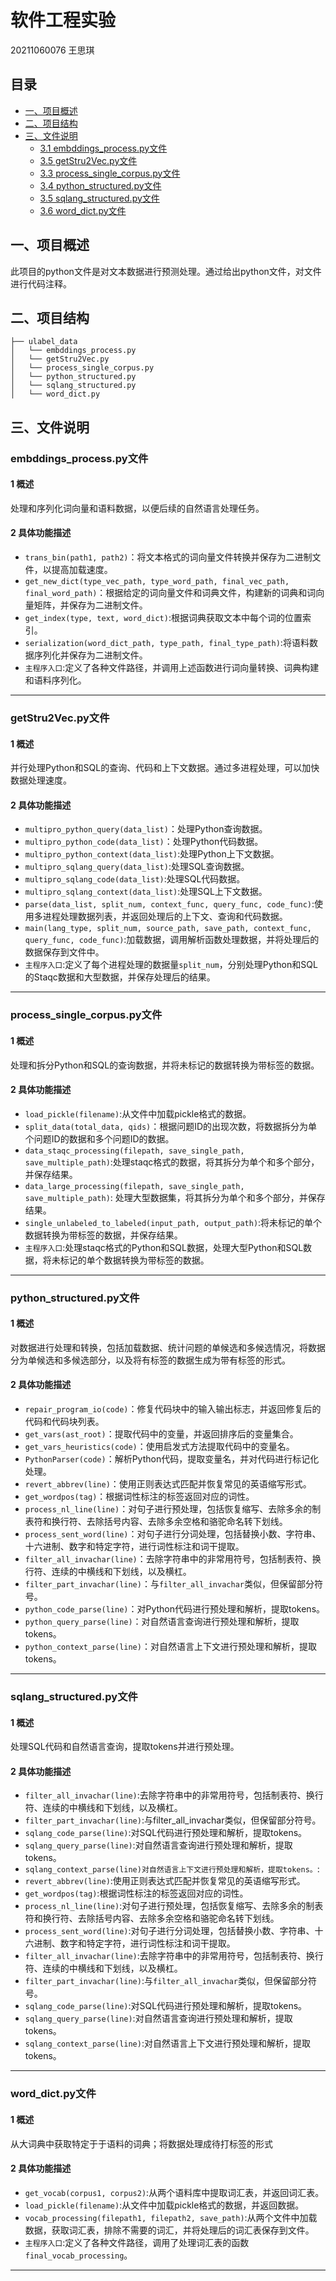 # 软件工程实验
20211060076 王思琪

## 目录
- [一、项目概述](#一项目概述)
- [二、项目结构](#二项目结构)
- [三、文件说明](#三文件说明)
  - [3.1 embddings_process.py文件](#embddings_processpy文件)
  - [3.5 getStru2Vec.py文件](#getstru2vecpy文件)
  - [3.3 process_single_corpus.py文件](#process_single_corpuspy文件)
  - [3.4 python_structured.py文件](#python_structuredpy文件)
  - [3.5 sqlang_structured.py文件](#sqlang_structuredpy文件)
  - [3.6 word_dict.py文件](#word_dictpy文件)

## 一、项目概述
  此项目的python文件是对文本数据进行预测处理。通过给出python文件，对文件进行代码注释。
  
## 二、项目结构
```
├── ulabel_data
│   └── embddings_process.py  
│   └── getStru2Vec.py
│   └── process_single_corpus.py
│   └── python_structured.py
│   └── sqlang_structured.py
│   └── word_dict.py
```
## 三、文件说明

### embddings_process.py文件

#### 1 概述
  处理和序列化词向量和语料数据，以便后续的自然语言处理任务。

#### 2 具体功能描述

- `trans_bin(path1, path2)`：将文本格式的词向量文件转换并保存为二进制文件，以提高加载速度。
- `get_new_dict(type_vec_path, type_word_path, final_vec_path, final_word_path)`：根据给定的词向量文件和词典文件，构建新的词典和词向量矩阵，并保存为二进制文件。
- `get_index(type, text, word_dict)`:根据词典获取文本中每个词的位置索引。
- `serialization(word_dict_path, type_path, final_type_path)`:将语料数据序列化并保存为二进制文件。
- `主程序入口`:定义了各种文件路径，并调用上述函数进行词向量转换、词典构建和语料序列化。
---

### getStru2Vec.py文件

#### 1 概述
  并行处理Python和SQL的查询、代码和上下文数据。通过多进程处理，可以加快数据处理速度。

#### 2 具体功能描述

- `multipro_python_query(data_list)`：处理Python查询数据。
- `multipro_python_code(data_list)`：处理Python代码数据。
- `multipro_python_context(data_list)`:处理Python上下文数据。
- `multipro_sqlang_query(data_list)`:处理SQL查询数据。
- `multipro_sqlang_code(data_list)`:处理SQL代码数据。
- `multipro_sqlang_context(data_list)`:处理SQL上下文数据。
- `parse(data_list, split_num, context_func, query_func, code_func)`:使用多进程处理数据列表，并返回处理后的上下文、查询和代码数据。
- `main(lang_type, split_num, source_path, save_path, context_func, query_func, code_func)`:加载数据，调用解析函数处理数据，并将处理后的数据保存到文件中。
- `主程序入口`:定义了每个进程处理的数据量`split_num`，分别处理Python和SQL的Staqc数据和大型数据，并保存处理后的结果。
---

### process_single_corpus.py文件

#### 1 概述
  处理和拆分Python和SQL的查询数据，并将未标记的数据转换为带标签的数据。
  
#### 2 具体功能描述
- `load_pickle(filename)`:从文件中加载pickle格式的数据。
- `split_data(total_data, qids)`：根据问题ID的出现次数，将数据拆分为单个问题ID的数据和多个问题ID的数据。
- `data_staqc_processing(filepath, save_single_path, save_multiple_path)`:处理staqc格式的数据，将其拆分为单个和多个部分，并保存结果。
- `data_large_processing(filepath, save_single_path, save_multiple_path)`: 处理大型数据集，将其拆分为单个和多个部分，并保存结果。
- `single_unlabeled_to_labeled(input_path, output_path)`:将未标记的单个数据转换为带标签的数据，并保存结果。
- `主程序入口`:处理staqc格式的Python和SQL数据，处理大型Python和SQL数据，将未标记的单个数据转换为带标签的数据。
---

###  python_structured.py文件

#### 1 概述
  对数据进行处理和转换，包括加载数据、统计问题的单候选和多候选情况，将数据分为单候选和多候选部分，以及将有标签的数据生成为带有标签的形式。
  
#### 2 具体功能描述
- `repair_program_io(code)`：修复代码块中的输入输出标志，并返回修复后的代码和代码块列表。
- `get_vars(ast_root)`：提取代码中的变量，并返回排序后的变量集合。
- `get_vars_heuristics(code)`：使用启发式方法提取代码中的变量名。
- `PythonParser(code)`：解析Python代码，提取变量名，并对代码进行标记化处理。
- `revert_abbrev(line)`：使用正则表达式匹配并恢复常见的英语缩写形式。
- `get_wordpos(tag)`：根据词性标注的标签返回对应的词性。
- `process_nl_line(line)`：对句子进行预处理，包括恢复缩写、去除多余的制表符和换行符、去除括号内容、去除多余空格和骆驼命名转下划线。
- `process_sent_word(line)`：对句子进行分词处理，包括替换小数、字符串、十六进制、数字和特定字符，进行词性标注和词干提取。
- `filter_all_invachar(line)`：去除字符串中的非常用符号，包括制表符、换行符、连续的中横线和下划线，以及横杠。
- `filter_part_invachar(line)`：与`filter_all_invachar`类似，但保留部分符号。
- `python_code_parse(line)`：对Python代码进行预处理和解析，提取tokens。
- `python_query_parse(line)`：对自然语言查询进行预处理和解析，提取tokens。
- `python_context_parse(line)`：对自然语言上下文进行预处理和解析，提取tokens。
---

### sqlang_structured.py文件

#### 1 概述
  处理SQL代码和自然语言查询，提取tokens并进行预处理。
  
#### 2 具体功能描述
- `filter_all_invachar(line)`:去除字符串中的非常用符号，包括制表符、换行符、连续的中横线和下划线，以及横杠。
- `filter_part_invachar(line)`:与filter_all_invachar类似，但保留部分符号。
- `sqlang_code_parse(line)`:对SQL代码进行预处理和解析，提取tokens。
- `sqlang_query_parse(line)`:对自然语言查询进行预处理和解析，提取tokens。
- `sqlang_context_parse(line)对自然语言上下文进行预处理和解析，提取tokens。`:
- `revert_abbrev(line)`:使用正则表达式匹配并恢复常见的英语缩写形式。
- `get_wordpos(tag)`:根据词性标注的标签返回对应的词性。
- `process_nl_line(line)`:对句子进行预处理，包括恢复缩写、去除多余的制表符和换行符、去除括号内容、去除多余空格和骆驼命名转下划线。
- `process_sent_word(line)`:对句子进行分词处理，包括替换小数、字符串、十六进制、数字和特定字符，进行词性标注和词干提取。
- `filter_all_invachar(line)`:去除字符串中的非常用符号，包括制表符、换行符、连续的中横线和下划线，以及横杠。
- `filter_part_invachar(line)`:与`filter_all_invachar`类似，但保留部分符号。
- `sqlang_code_parse(line)`:对SQL代码进行预处理和解析，提取tokens。
- `sqlang_query_parse(line)`:对自然语言查询进行预处理和解析，提取tokens。
- `sqlang_context_parse(line)`:对自然语言上下文进行预处理和解析，提取tokens。
---

### word_dict.py文件

#### 1 概述
  从大词典中获取特定于于语料的词典；将数据处理成待打标签的形式
  
#### 2 具体功能描述
- `get_vocab(corpus1, corpus2)`:从两个语料库中提取词汇表，并返回词汇表。
- `load_pickle(filename)`:从文件中加载pickle格式的数据，并返回数据。
- `vocab_processing(filepath1, filepath2, save_path)`:从两个文件中加载数据，获取词汇表，排除不需要的词汇，并将处理后的词汇表保存到文件。
- `主程序入口`:定义了各种文件路径，调用了处理词汇表的函数`final_vocab_processing`。
---

